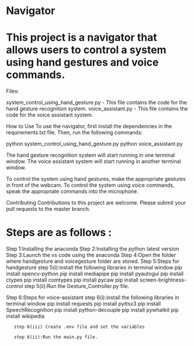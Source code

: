 # Navigator

# This project is a navigator that allows users to control a system using hand gestures and voice commands.

Files:

system_control_using_hand_gesture.py - This file contains the code for the hand gesture recognition system.
voice_assistant.py - This file contains the code for the voice assistant system.

How to Use
To use the navigator, first install the dependencies in the requirements.txt file. Then, run the following commands:

python system_control_using_hand_gesture.py
python voice_assistant.py

The hand gesture recognition system will start running in one terminal window. The voice assistant system will start running in another terminal window.

To control the system using hand gestures, make the appropriate gestures in front of the webcam. To control the system using voice commands, speak the appropriate commands into the microphone.

Contributing
Contributions to this project are welcome. Please submit your pull requests to the master branch.

# Steps are as follows :
Step 1:Installing the anaconda
Step 2:Installing the python latest version
Step 3:Launch the vs code using the anaconda
Step 4:Open the folder where handgesture and voicegesture folder are stored.
Step 5:Steps for handgesture
       step 5(i):install the following libraries in terminal window 
                 pip install opencv-python
                 pip install mediapipe
                 pip install pyautogui
                 pip install ctypes
                 pip install comtypes
                 pip install pycaw
                 pip install screen-brightness-control
      step 5(ii):Run the Gesture_Controller.py file.

Step 6:Steps for voice-assistant
       step 6(i):install the following libraries in terminal window
                 pip install requests
                 pip install pyttsx3
                 pip install SpeechRecognition
                 pip install python-decouple
		     pip install pywhatkit
		     pip install wikipedia
 
       step 6(iii) Create .env file and set the variables

       step 6(ii):Run the main.py file.
                 
